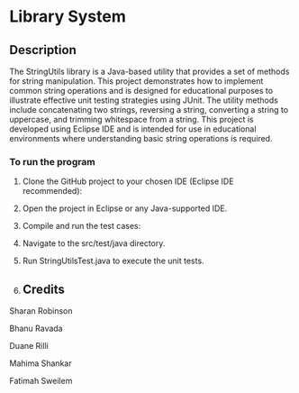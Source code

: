# Library System

## Description
The StringUtils library is a Java-based utility that provides a set of methods for string manipulation. This project demonstrates how to implement common string operations and is designed for educational purposes to illustrate effective unit testing strategies using JUnit. The utility methods include concatenating two strings, reversing a string, converting a string to uppercase, and trimming whitespace from a string. This project is developed using Eclipse IDE and is intended for use in educational environments where understanding basic string operations is required.

### To run the program
1. Clone the GitHub project to your chosen IDE (Eclipse IDE recommended):
2. Open the project in Eclipse or any Java-supported IDE.
3. Compile and run the test cases:
4. Navigate to the src/test/java directory.
5. Run StringUtilsTest.java to execute the unit tests.

6. ## Credits
Sharan Robinson

Bhanu Ravada

Duane Rilli

Mahima Shankar

Fatimah Sweilem
